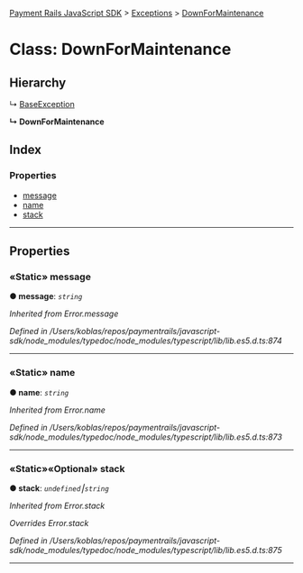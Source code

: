 [Payment Rails JavaScript SDK](../README.md) > [Exceptions](../modules/exceptions.md) > [DownForMaintenance](../classes/exceptions.downformaintenance.md)



# Class: DownForMaintenance

## Hierarchy


↳  [BaseException](exceptions.baseexception.md)

**↳ DownForMaintenance**







## Index

### Properties

* [message](exceptions.downformaintenance.md#message)
* [name](exceptions.downformaintenance.md#name)
* [stack](exceptions.downformaintenance.md#stack)



---
## Properties
<a id="message"></a>

### «Static» message

**●  message**:  *`string`* 

*Inherited from Error.message*

*Defined in /Users/koblas/repos/paymentrails/javascript-sdk/node_modules/typedoc/node_modules/typescript/lib/lib.es5.d.ts:874*





___

<a id="name"></a>

### «Static» name

**●  name**:  *`string`* 

*Inherited from Error.name*

*Defined in /Users/koblas/repos/paymentrails/javascript-sdk/node_modules/typedoc/node_modules/typescript/lib/lib.es5.d.ts:873*





___

<a id="stack"></a>

### «Static»«Optional» stack

**●  stack**:  *`undefined`⎮`string`* 

*Inherited from Error.stack*

*Overrides Error.stack*

*Defined in /Users/koblas/repos/paymentrails/javascript-sdk/node_modules/typedoc/node_modules/typescript/lib/lib.es5.d.ts:875*





___



